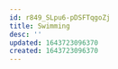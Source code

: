 ```yaml
---
id: r849_SLpu6-pDSFTqgoZj
title: Swimming
desc: ''
updated: 1643723096370
created: 1643723096370
---
```



